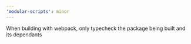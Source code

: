 ```yaml
---
'modular-scripts': minor
---
```


When building with webpack, only typecheck the package being built and its
dependants
